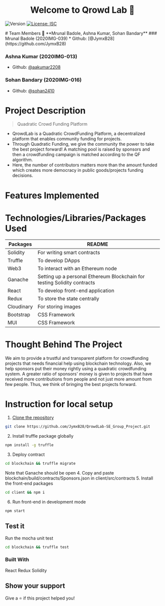 <h1 align="center">Welcome to Qrowd Lab 👋</h1>
<p>
  <img alt="Version" src="https://img.shields.io/badge/version-1.0.0-blue.svg?cacheSeconds=2592000" />
  <a href="#" target="_blank">
    <img alt="License: ISC" src="https://img.shields.io/badge/License-ISC-yellow.svg" />
  </a>
</p>
# Team Members
👤 **Mrunal Badole, Ashna Kumar, Sohan Bandary**
### Mrunal Badole (2020IMG-039)
* Github: [@JymxB28](https://github.com/JymxB28)

### Ashna Kumar (2020IMG-013)

- Github: [@aakumar2208](https://github.com/aakumar2208)

### Sohan Bandary (2020IMG-016)

- Github: [@sohan2410](https://github.com/sohan2410)

# Project Description

> Quadratic Crowd Funding Platform

- QrowdLab is a Quadratic CrowdFunding Platform, a decentralized platform that enables community funding for projects.
- Through Quadratic Funding, we give the community the power to take the best project forward! A matching pool is raised by sponsors and then a crowdfunding campaign is matched according to the QF algorithm.
- Here, the number of contributors matters more than the amount funded which creates more democracy in public goods/projects funding decisions.

# Features Implemented

# Technologies/Libraries/Packages Used

| Packages   | README                                                                   |
| ---------- | ------------------------------------------------------------------------ |
| Solidity   | For writing smart contracts                                              |
| Truffle    | To develop DApps                                                         |
| Web3       | To interact with an Ethereum node                                        |
| Ganache    | Setting up a personal Ethereum Blockchain for testing Solidity contracts |
| React      | To develop front-end application                                         |
| Redux      | To store the state centrally                                             |
| Cloudinary | For storing images                                                       |
| Bootstrap  | CSS Framework                                                            |
| MUI        | CSS Framework                                                            |

# Thought Behind The Project

We aim to provide a trustful and transparent platform for crowdfunding projects that needs financial help using blockchain technology. Also, we help sponsors put their money rightly using a quadratic crowdfunding system. A greater ratio of sponsors' money is given to projects that have received more contributions from people and not just more amount from few people. Thus, we think of bringing the best projects forward.

# Instruction for local setup

1. [Clone the repository](https://github.com/JymxB28/QrowdLab-SE_Group_Project.git)

```sh
git clone https://github.com/JymxB28/QrowdLab-SE_Group_Project.git
```

2. Install truffle package globally

```sh
npm install -g truffle
```

3. Deploy contract

```sh
cd blockchain && truffle migrate
```

Note that Ganache should be open 4. Copy and paste blockchain/build/contracts/Sponsors.json in client/src/contracts 5. Install the front-end packages

```sh
cd client && npm i
```

6. Run front-end in development mode

```sh
npm start
```

## Test it

Run the mocha unit test

```sh
cd blockchain && truffle test
```

### Built With

React Redux Solidity

## Show your support

Give a ⭐️ if this project helped you!
